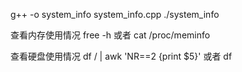 g++ -o system_info system_info.cpp
./system_info


查看内存使用情况
free -h
或者
cat /proc/meminfo

查看硬盘使用情况
df / | awk 'NR==2 {print $5}'
或者
df

